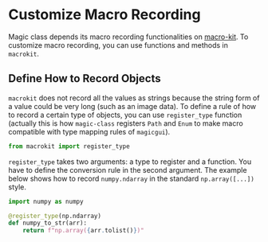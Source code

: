 # Customize Macro Recording

Magic class depends its macro recording functionalities on [macro-kit](https://github.com/hanjinliu/macro-kit).
To customize macro recording, you can use functions and methods in `macrokit`.

## Define How to Record Objects

`macrokit` does not record all the values as strings because the string form of a value
could be very long (such as an image data). To define a rule of how to record a certain
type of objects, you can use `register_type` function (actually this is how
`magic-class` registers `Path` and `Enum` to make macro compatible with type mapping
rules of `magicgui`).

``` python
from macrokit import register_type
```

`register_type` takes two arguments: a type to register and a function. You have to
define the conversion rule in the second argument. The example below shows how to
record `numpy.ndarray` in the standard `np.array([...])` style.

``` python
import numpy as numpy

@register_type(np.ndarray)
def numpy_to_str(arr):
    return f"np.array({arr.tolist()})"
```
